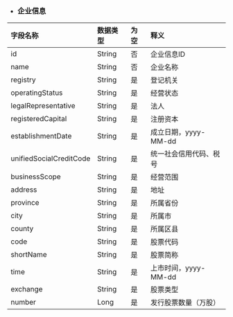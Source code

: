 * ### 企业信息

| 字段名称 | 数据类型 | 为空 | 释义 |
| :--- | :--- | :--- | :--- |
| id | String | 否 | 企业信息ID |
| name | String | 否 | 企业名称 |
| registry | String | 是 | 登记机关 |
| operatingStatus | String | 是 | 经营状态 |
| legalRepresentative | String | 是 | 法人 |
| registeredCapital | String | 是 | 注册资本 |
| establishmentDate | String | 是 | 成立日期，yyyy-MM-dd |
| unifiedSocialCreditCode | String | 是 | 统一社会信用代码、税号 |
| businessScope | String | 是 | 经营范围 |
| address | String | 是 | 地址 |
| province | String | 是 | 所属省份 |
| city | String | 是 | 所属市 |
| county | String | 是 | 所属区县 |
| code | String | 是 | 股票代码 |
| shortName | String | 是 | 股票简称 |
| time | String | 是 | 上市时间，yyyy-MM-dd |
| exchange | String | 是 | 股票类型 |
| number | Long | 是 | 发行股票数量（万股） |




